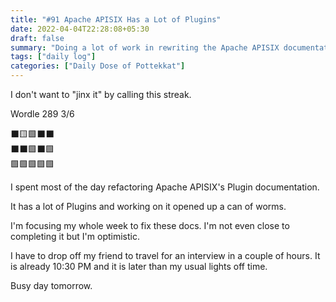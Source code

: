 ```yaml
---
title: "#91 Apache APISIX Has a Lot of Plugins"
date: 2022-04-04T22:28:08+05:30
draft: false
summary: "Doing a lot of work in rewriting the Apache APISIX documentation."
tags: ["daily log"]
categories: ["Daily Dose of Pottekkat"]
---
```


I don't want to "jinx it" by calling this streak.

Wordle 289 3/6

⬛🟨🟩⬛⬛\
⬛⬛🟩⬛🟩\
🟩🟩🟩🟩🟩

I spent most of the day refactoring Apache APISIX's Plugin documentation.

It has a lot of Plugins and working on it opened up a can of worms.

I'm focusing my whole week to fix these docs. I'm not even close to completing it but I'm optimistic.

I have to drop off my friend to travel for an interview in a couple of hours. It is already 10:30 PM and it is later than my usual lights off time.

Busy day tomorrow.
